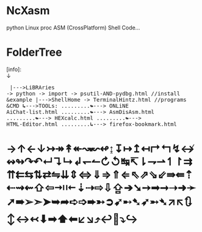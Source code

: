 # NcXasm
python Linux proc ASM (CrossPlatform) Shell Code...

# FolderTree
[info]: <br>↓<pre style="white-space: pre-wrap;">
|--->LiBRAries -> python -> import -> psutil-AND-pydbg.html //install &example
|--->ShellHome -> TerminalHintz.html //programs &CMD
<b>↳</b>--->TOOLs:
.........<b>↬</b>---> ONLiNE AiChat-list.html
.........<b>↬</b>---> AsmDisAsm.html
.........<b>↬</b>---> HEXcalc.html
.........<b>↬</b>---> HTML-Editor.html
.........<b>↳</b>---> firefox-bookmark.html
</pre>
<h1>
→↑←↓↣↠↟↞↝↜↫↨↧↦↥↤↱↰↯↮↭↬↷↶↵↴↳↲↽↼↻↺↹↸⇂⇁⇀↿↾⇉⇈⇇⇆⇅⇄⇋⇊⇕⇔⇓⇒⇑⇐⇖⇗⇘⇙⇛⇚⇡⇠⇝⇜⇧⇦⇥⇤⇣⇢⇨⇩⇪➔➘➙➟➞➝➜➛➚➠➢➣➤➥➦➪➩➨➳➲➹➸➷➶➵➴↗↖🔃↕↔↢⬇➡⬆⬅↙↘⤴↩🔽⤵↪
</h1>
